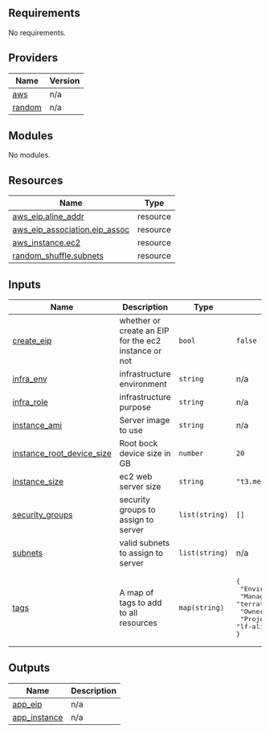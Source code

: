 <!-- BEGIN_TF_DOCS -->
## Requirements

No requirements.

## Providers

| Name | Version |
|------|---------|
| <a name="provider_aws"></a> [aws](#provider\_aws) | n/a |
| <a name="provider_random"></a> [random](#provider\_random) | n/a |

## Modules

No modules.

## Resources

| Name | Type |
|------|------|
| [aws_eip.aline_addr](https://registry.terraform.io/providers/hashicorp/aws/latest/docs/resources/eip) | resource |
| [aws_eip_association.eip_assoc](https://registry.terraform.io/providers/hashicorp/aws/latest/docs/resources/eip_association) | resource |
| [aws_instance.ec2](https://registry.terraform.io/providers/hashicorp/aws/latest/docs/resources/instance) | resource |
| [random_shuffle.subnets](https://registry.terraform.io/providers/hashicorp/random/latest/docs/resources/shuffle) | resource |

## Inputs

| Name | Description | Type | Default | Required |
|------|-------------|------|---------|:--------:|
| <a name="input_create_eip"></a> [create\_eip](#input\_create\_eip) | whether or create an EIP for the ec2 instance or not | `bool` | `false` | no |
| <a name="input_infra_env"></a> [infra\_env](#input\_infra\_env) | infrastructure environment | `string` | n/a | yes |
| <a name="input_infra_role"></a> [infra\_role](#input\_infra\_role) | infrastructure purpose | `string` | n/a | yes |
| <a name="input_instance_ami"></a> [instance\_ami](#input\_instance\_ami) | Server image to use | `string` | n/a | yes |
| <a name="input_instance_root_device_size"></a> [instance\_root\_device\_size](#input\_instance\_root\_device\_size) | Root bock device size in GB | `number` | `20` | no |
| <a name="input_instance_size"></a> [instance\_size](#input\_instance\_size) | ec2 web server size | `string` | `"t3.medium"` | no |
| <a name="input_security_groups"></a> [security\_groups](#input\_security\_groups) | security groups to assign to server | `list(string)` | `[]` | no |
| <a name="input_subnets"></a> [subnets](#input\_subnets) | valid subnets to assign to server | `list(string)` | n/a | yes |
| <a name="input_tags"></a> [tags](#input\_tags) | A map of tags to add to all resources | `map(string)` | <pre>{<br>  "Environment": "develop",<br>  "ManagedBy": "terraform",<br>  "Owner": "lynda",<br>  "Project": "lf-aline"<br>}</pre> | no |

## Outputs

| Name | Description |
|------|-------------|
| <a name="output_app_eip"></a> [app\_eip](#output\_app\_eip) | n/a |
| <a name="output_app_instance"></a> [app\_instance](#output\_app\_instance) | n/a |
<!-- END_TF_DOCS -->